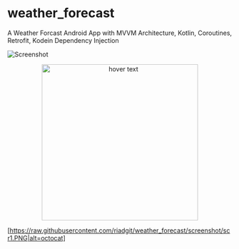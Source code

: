 # weather_forecast
A Weather Forcast Android App with MVVM Architecture, Kotlin, Coroutines, Retrofit, Kodein Dependency Injection

![Screenshot](screenshot/scr.png)
<p align="center">
  <img src="https://raw.githubusercontent.com/riadgit/weather_forecast/screenshot/scr1.PNG" width="350" title="hover text">
</p>

[https://raw.githubusercontent.com/riadgit/weather_forecast/screenshot/scr1.PNG|alt=octocat]
